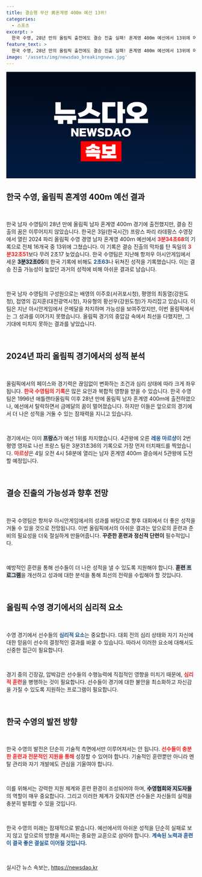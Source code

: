 ```yaml
---
title: 결승행 무산 男혼계영 400m 예선 13위!
categories:
  - 스포츠
excerpt: >
  한국 수영, 28년 만의 올림픽 출전에도 결승 진출 실패! 혼계영 400m 예선에서 13위에 머물며 아쉬운 성적을 남긴 가운데, 한국 기록과 비교할 때 2초 이상 뒤처져 더욱 안타까움을 더했다. 🏊‍♂️✨
feature_text: >
  한국 수영, 28년 만의 올림픽 출전에도 결승 진출 실패! 혼계영 400m 예선에서 13위에 머물며 아쉬운 성적을 남긴 가운데, 한국 기록과 비교할 때 2초 이상 뒤처져 더욱 안타까움을 더했다. 🏊‍♂️✨
image: '/assets/img/newsdao_breakingnews.jpg'
---
```


<p><img src="/assets/img/newsdao_breakingnews.jpg" alt="implanttips 속보" /></p>

<h2 data-ke-size="size26">한국 수영, 올림픽 혼계영 400m 예선 결과</h2>

<p data-ke-size="size16">&nbsp;</p>

<p>한국 남자 수영팀이 28년 만에 올림픽 남자 혼계영 400ｍ 경기에 출전했지만, 결승 진출의 꿈은 이루어지지 않았습니다. 한국은 3일(한국시간) 프랑스 파리 라데팡스 수영장에서 열린 2024 파리 올림픽 수영 경영 남자 혼계영 400ｍ 예선에서 <b><span style="color: #ee2323;">3분34초68</span></b>의 기록으로 전체 16개국 중 13위에 그쳤습니다. 이 기록은 결승 진출의 막차를 탄 독일의 <b><span style="color: #ee2323;">3분32초51</span></b>보다 무려 2초17 늦었습니다. 한국 수영팀은 지난해 항저우 아시안게임에서 세운 <b><span style="background-color: #21538527;">3분32초05</span></b>의 한국 기록에 비해도 <b><span style="color: #1a5490;">2초63</span></b>나 뒤쳐진 성적을 기록했습니다. 이는 결승 진출 가능성이 높았던 과거의 성적에 비해 아쉬운 결과로 남습니다. </p>

<p data-ke-size="size16">&nbsp;</p>

<p>한국 남자 수영팀의 구성원으로는 배영의 이주호(서귀포시청), 평영의 최동열(강원도청), 접영의 김지훈(대전광역시청), 자유형의 황선우(강원도청)가 자리잡고 있습니다. 이 팀은 지난 아시안게임에서 은메달을 차지하며 가능성을 보여주었지만, 이번 올림픽에서는 그 성과를 이어가지 못했습니다. 올림픽 경기의 중압감 속에서 최선을 다했지만, 그 기대에 미치지 못하는 결과를 낳았습니다. </p>

<p data-ke-size="size16">&nbsp;</p>

<h2 data-ke-size="size26">2024년 파리 올림픽 경기에서의 성적 분석</h2>

<p data-ke-size="size16">&nbsp;</p>

<p>올림픽에서의 페이스와 경기력은 끊임없이 변화하는 조건과 심리 상태에 따라 크게 좌우됩니다. <b><span style="color: #ee2323;">한국 수영팀의 기록</span></b>은 많은 요인과 복합적 영향을 받을 수 있습니다. 한국 수영팀은 1996년 애틀랜타올림픽 이후 28년 만에 올림픽 남자 혼계영 400ｍ에 출전하였으나, 예선에서 탈락하면서 금메달의 꿈이 멀어졌습니다. 하지만 이들은 앞으로의 경기에서 더 나은 성적을 거둘 수 있는 잠재력을 지니고 있습니다. </p>

<p data-ke-size="size16">&nbsp;</p>

<p>경기에서는 이미 <b><span style="background-color: #21538527;">프랑스</span></b>가 예선 1위를 차지했습니다. 4관왕에 오른 <b><span style="color: #1a5490;">레옹 마르샹</span></b>이 2번 평영 영자로 나선 프랑스 팀은 3분31초36의 기록으로 가장 먼저 터치패드를 찍었습니다. <b><span style="color: #ee2323;">마르샹</span></b>은 4일 오전 4시 58분에 열리는 남자 혼계영 400ｍ 결승에서 5관왕에 도전할 예정입니다.</p>

<p data-ke-size="size16">&nbsp;</p>

<h2 data-ke-size="size26">결승 진출의 가능성과 향후 전망</h2>

<p data-ke-size="size16">&nbsp;</p>

<p>한국 수영팀은 항저우 아시안게임에서의 성과를 바탕으로 향후 대회에서 더 좋은 성적을 거둘 수 있을 것으로 전망됩니다. 이번 올림픽에서의 아쉬운 결과는 앞으로의 훈련과 준비의 필요성을 더욱 절실하게 만들어줍니다. <b><span style="color: #et2323;">꾸준한 훈련과 정신적 단련이</span></b> 필수적입니다. </p>

<p data-ke-size="size16">&nbsp;</p>

<p>예방적인 훈련을 통해 선수들이 더 나은 성적을 낼 수 있도록 지원해야 합니다. <b><span style="background-color: #21538527;">훈련 프로그램</span></b>을 개선하고 성과에 대한 분석을 통해 최선의 전략을 수립해야 할 것입니다. </p>

<p data-ke-size="size16">&nbsp;</p>

<h2 data-ke-size="size26">올림픽 수영 경기에서의 심리적 요소</h2>

<p data-ke-size="size16">&nbsp;</p>

<p>수영 경기에서 선수들의 <b><span style="color: #1a5490;">심리적 요소</span></b>는 중요합니다. 대회 전의 심리 상태와 자기 자신에 대한 믿음이 선수의 결정적인 결과를 바꿀 수 있습니다. 따라서 이러한 요소에 대해서도 신중한 접근이 필요합니다. </p>

<p data-ke-size="size16">&nbsp;</p>

<p>경기 중의 긴장감, 압박감은 선수들의 수행능력에 직접적인 영향을 미치기 때문에, <b><span style="color: #ee2323;">심리적 훈련</span></b>을 병행하는 것이 필요합니다. 선수들이 경기에 대한 불안을 최소화하고 자신감을 가질 수 있도록 지원하는 프로그램이 필요합니다. </p>

<p data-ke-size="size16">&nbsp;</p>

<h2 data-ke-size="size26">한국 수영의 발전 방향</h2>

<p data-ke-size="size16">&nbsp;</p>

<p>한국 수영의 발전은 단순히 기술적 측면에서만 이루어져서는 안 됩니다. <b><span style="color: #ee2323;">선수들이 충분한 훈련과 전문적인 지원을 통해</span></b> 성장할 수 있어야 합니다. 기술적인 훈련뿐만 아니라 멘탈 관리와 자기 개발에도 관심을 기울여야 합니다. </p>

<p data-ke-size="size16">&nbsp;</p>

<p>이를 위해서는 강력한 지원 체계와 훈련 환경이 조성되어야 하며, <b><span style="background-color: #21538527;">수영협회와 지도자들</span></b>의 역할이 매우 중요합니다. 그리고 이러한 체계가 갖춰지면 선수들은 자신들의 실력을 충분히 발휘할 수 있을 것입니다. </p>

<p data-ke-size="size16">&nbsp;</p>

<p>한국 수영의 미래는 잠재적으로 밝습니다. 예선에서의 아쉬운 성적을 단순히 실패로 보지 않고 앞으로의 방향을 제시하는 중요한 교훈으로 삼아야 합니다. <b><span style="color: #1a5490;">계속된 노력과 훈련이 결국 좋은 결실로 이어질 것입니다.</span></b> </p>

<p data-ke-size="size16">&nbsp;</p>
실시간 뉴스 속보는, <a href="https://newsdao.kr" rel="dofollow">https://newsdao.kr</a>


